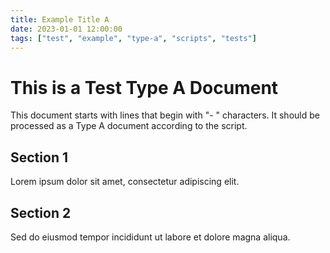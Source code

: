 ```yaml
---
title: Example Title A
date: 2023-01-01 12:00:00
tags: ["test", "example", "type-a", "scripts", "tests"]
---
```

# This is a Test Type A Document

This document starts with lines that begin with "- " characters.
It should be processed as a Type A document according to the script.

## Section 1

Lorem ipsum dolor sit amet, consectetur adipiscing elit.

## Section 2

Sed do eiusmod tempor incididunt ut labore et dolore magna aliqua.